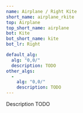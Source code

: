 ```yaml
---
name: Airplane / Right Kite
short_name: airplane_rkite
top: Airplane
top_short_name: airplane
bot: Kite
bot_short_name: kite
bot_lr: Right

default_alg:
  alg: "0,0/"
  description: TODO
other_algs:
  -
    alg: "0,0/"
    description: TODO
---
```


Description TODO


